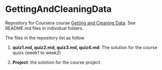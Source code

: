 ﻿GettingAndCleaningData
======================

Repository for Coursera course [Getting and Cleaning Data](https://class.coursera.org/getdata-002). See README.md files in individual folders.

The files in the repository list as follow

 1. **quiz1.md, quiz2.md, quiz3.md, quiz4.md**: The solution for the course quizs (week1 to week2)
 
 2. **Project**: the solotion for the course project.